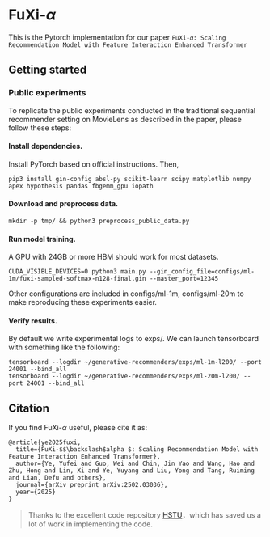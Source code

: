 # FuXi-$\alpha$

This is the  Pytorch implementation for our paper `FuXi-𝛼: Scaling Recommendation Model with Feature Interaction Enhanced Transformer`

## Getting started

### Public experiments

To replicate the public experiments conducted in the traditional sequential recommender setting on MovieLens as described in the paper, please follow these steps:

#### Install dependencies.

Install PyTorch based on official instructions. Then,

```
pip3 install gin-config absl-py scikit-learn scipy matplotlib numpy apex hypothesis pandas fbgemm_gpu iopath
```

#### Download and preprocess data.

```
mkdir -p tmp/ && python3 preprocess_public_data.py
```

#### Run model training.

A GPU with 24GB or more HBM should work for most datasets.

```
CUDA_VISIBLE_DEVICES=0 python3 main.py --gin_config_file=configs/ml-1m/fuxi-sampled-softmax-n128-final.gin --master_port=12345
```

Other configurations are included in configs/ml-1m, configs/ml-20m to make reproducing these experiments easier.

#### Verify results.

By default we write experimental logs to exps/. We can launch tensorboard with something like the following:

```
tensorboard --logdir ~/generative-recommenders/exps/ml-1m-l200/ --port 24001 --bind_all
tensorboard --logdir ~/generative-recommenders/exps/ml-20m-l200/ --port 24001 --bind_all
```

## Citation

If you find FuXi-$\alpha$ useful, please cite it as:

```
@article{ye2025fuxi,
  title={FuXi-$$\backslash$alpha $: Scaling Recommendation Model with Feature Interaction Enhanced Transformer},
  author={Ye, Yufei and Guo, Wei and Chin, Jin Yao and Wang, Hao and Zhu, Hong and Lin, Xi and Ye, Yuyang and Liu, Yong and Tang, Ruiming and Lian, Defu and others},
  journal={arXiv preprint arXiv:2502.03036},
  year={2025}
}
```

> Thanks to the excellent code repository [HSTU](https://github.com/facebookresearch/generative-recommenders)，which has saved us a lot of work in implementing the code.